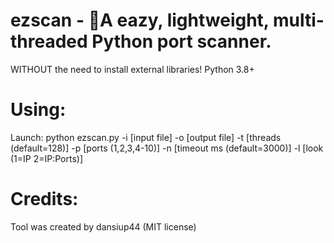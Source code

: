 # ezscan - 📡A eazy, lightweight, multi-threaded Python port scanner.
WITHOUT the need to install external libraries!
Python 3.8+

# Using:
Launch: python ezscan.py -i [input file] -o [output file] -t [threads (default=128)] -p [ports (1,2,3,4-10)] -n [timeout ms (default=3000)] -l [look (1=IP 2=IP:Ports)]

# Credits:
Tool was created by dansiup44 (MIT license)
